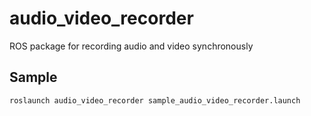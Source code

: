 # audio_video_recorder

ROS package for recording audio and video synchronously

## Sample

```bash
roslaunch audio_video_recorder sample_audio_video_recorder.launch
```
